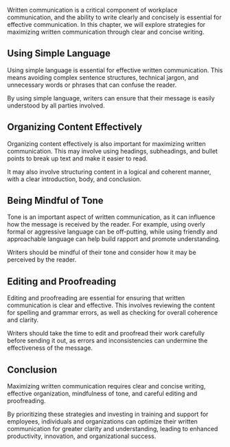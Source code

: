 
Written communication is a critical component of workplace communication, and the ability to write clearly and concisely is essential for effective communication. In this chapter, we will explore strategies for maximizing written communication through clear and concise writing.

Using Simple Language
---------------------

Using simple language is essential for effective written communication. This means avoiding complex sentence structures, technical jargon, and unnecessary words or phrases that can confuse the reader.

By using simple language, writers can ensure that their message is easily understood by all parties involved.

Organizing Content Effectively
------------------------------

Organizing content effectively is also important for maximizing written communication. This may involve using headings, subheadings, and bullet points to break up text and make it easier to read.

It may also involve structuring content in a logical and coherent manner, with a clear introduction, body, and conclusion.

Being Mindful of Tone
---------------------

Tone is an important aspect of written communication, as it can influence how the message is received by the reader. For example, using overly formal or aggressive language can be off-putting, while using friendly and approachable language can help build rapport and promote understanding.

Writers should be mindful of their tone and consider how it may be perceived by the reader.

Editing and Proofreading
------------------------

Editing and proofreading are essential for ensuring that written communication is clear and effective. This involves reviewing the content for spelling and grammar errors, as well as checking for overall coherence and clarity.

Writers should take the time to edit and proofread their work carefully before sending it out, as errors and inconsistencies can undermine the effectiveness of the message.

Conclusion
----------

Maximizing written communication requires clear and concise writing, effective organization, mindfulness of tone, and careful editing and proofreading.

By prioritizing these strategies and investing in training and support for employees, individuals and organizations can optimize their written communication for greater clarity and understanding, leading to enhanced productivity, innovation, and organizational success.
